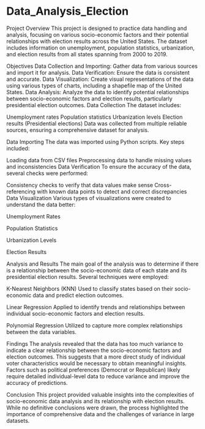 # Data_Analysis_Election

Project Overview
This project is designed to practice data handling and analysis, focusing on various socio-economic factors and their potential relationships with election results across the United States. The dataset includes information on unemployment, population statistics, urbanization, and election results from all states spanning from 2000 to 2019.

Objectives
Data Collection and Importing: Gather data from various sources and import it for analysis.
Data Verification: Ensure the data is consistent and accurate.
Data Visualization: Create visual representations of the data using various types of charts, including a shapefile map of the United States.
Data Analysis: Analyze the data to identify potential relationships between socio-economic factors and election results, particularly presidential election outcomes.
Data Collection
The dataset includes:

Unemployment rates
Population statistics
Urbanization levels
Election results (Presidential elections)
Data was collected from multiple reliable sources, ensuring a comprehensive dataset for analysis.

Data Importing
The data was imported using Python scripts. Key steps included:

Loading data from CSV files
Preprocessing data to handle missing values and inconsistencies
Data Verification
To ensure the accuracy of the data, several checks were performed:

Consistency checks to verify that data values make sense
Cross-referencing with known data points to detect and correct discrepancies
Data Visualization
Various types of visualizations were created to understand the data better:

Unemployment Rates

Population Statistics

Urbanization Levels

Election Results

Analysis and Results
The main goal of the analysis was to determine if there is a relationship between the socio-economic data of each state and its presidential election results. Several techniques were employed:

K-Nearest Neighbors (KNN)
Used to classify states based on their socio-economic data and predict election outcomes.

Linear Regression
Applied to identify trends and relationships between individual socio-economic factors and election results.

Polynomial Regression
Utilized to capture more complex relationships between the data variables.

Findings
The analysis revealed that the data has too much variance to indicate a clear relationship between the socio-economic factors and election outcomes. This suggests that a more direct study of individual voter characteristics would be necessary to obtain meaningful insights. Factors such as political preferences (Democrat or Republican) likely require detailed individual-level data to reduce variance and improve the accuracy of predictions.

Conclusion
This project provided valuable insights into the complexities of socio-economic data analysis and its relationship with election results. While no definitive conclusions were drawn, the process highlighted the importance of comprehensive data and the challenges of variance in large datasets.

